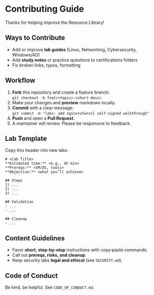 # Contributing Guide

Thanks for helping improve the Resource Library!

## Ways to Contribute
- Add or improve **lab guides** (Linux, Networking, Cybersecurity, Windows/AD)
- Add **study notes** or practice questions to certifications folders
- Fix broken links, typos, formatting

## Workflow
1. **Fork** this repository and create a feature branch:  
   `git checkout -b feat/<topic>-<short-desc>`
2. Make your changes and **preview** markdown locally.
3. **Commit** with a clear message:  
   `git commit -m "labs: add nginx+ufw+ssl self-signed walkthrough"`
4. **Push** and open a **Pull Request**.
5. A maintainer will review. Please be responsive to feedback.

## Lab Template
Copy this header into new labs:

```
# <Lab Title>
**Estimated time:** <e.g., 45 min>  
**Prereqs:** <VM/OS, tools>  
**Objective:** <what you’ll achieve>

## Steps
1) ...
2) ...
3) ...

## Validation
- ...
- ...

## Cleanup
- ...
```

## Content Guidelines
- Favor **short, step-by-step** instructions with copy‑paste commands.
- Call out **prereqs, risks, and cleanup**.
- Keep security labs **legal and ethical** (see `SECURITY.md`).

## Code of Conduct
Be kind, be helpful. See `CODE_OF_CONDUCT.md`.
